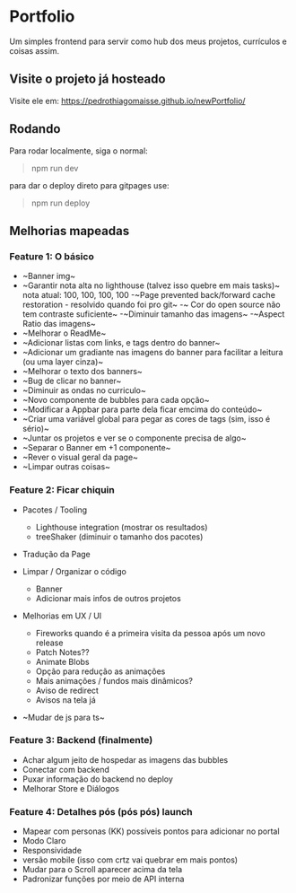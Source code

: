 # Portfolio

Um simples frontend para servir como hub dos meus projetos, currículos e coisas assim.

## Visite o projeto já hosteado

Visite ele em: <https://pedrothiagomaisse.github.io/newPortfolio/>

## Rodando

Para rodar localmente, siga o normal:
> npm run dev

para dar o deploy direto para gitpages use:
> npm run deploy

## Melhorias mapeadas

### Feature 1: O básico
- ~Banner img~
- ~Garantir nota alta no lighthouse (talvez isso quebre em mais tasks)~
    nota atual: 100, 100, 100, 100
    -~Page prevented back/forward cache restoration - resolvido quando foi pro git~
    -~ Cor do open source não tem contraste suficiente~
    -~Diminuir tamanho das imagens~
    -~Aspect Ratio das imagens~
- ~Melhorar o ReadMe~
- ~Adicionar listas com links, e tags dentro do banner~
- ~Adicionar um gradiante nas imagens do banner para facilitar a leitura (ou uma layer cinza)~
- ~Melhorar o texto dos banners~
- ~Bug de clicar no banner~
- ~Diminuir as ondas no curriculo~
- ~Novo componente de bubbles para cada opção~
- ~Modificar a Appbar para parte dela ficar emcima do conteúdo~
- ~Criar uma variável global para pegar as cores de tags (sim, isso é sério)~
- ~Juntar os projetos e ver se o componente precisa de algo~
- ~Separar o Banner em +1 componente~
- ~Rever o visual geral da page~
- ~Limpar outras coisas~

### Feature 2: Ficar chiquin
- Pacotes / Tooling
    - Lighthouse integration (mostrar os resultados)
    - treeShaker (diminuir o tamanho dos pacotes)

- Tradução da Page

- Limpar / Organizar o código
    - Banner
    - Adicionar mais infos de outros projetos

- Melhorias em UX / UI
    - Fireworks quando é a primeira visita da pessoa após um novo release
    - Patch Notes??
    - Animate Blobs
    - Opção para redução as animações
    - Mais animações / fundos mais dinâmicos?
    - Aviso de redirect
    - Avisos na tela já
    
- ~Mudar de js para ts~
### Feature 3: Backend (finalmente)
- Achar algum jeito de hospedar as imagens das bubbles
- Conectar com backend
- Puxar informação do backend no deploy
- Melhorar Store e Diálogos

### Feature 4: Detalhes pós (pós pós) launch 
- Mapear com personas (KK) possíveis pontos para adicionar no portal
- Modo Claro
- Responsividade
- versão mobile (isso com crtz vai quebrar em mais pontos)
- Mudar para o Scroll aparecer acima da tela
- Padronizar funções por meio de API interna